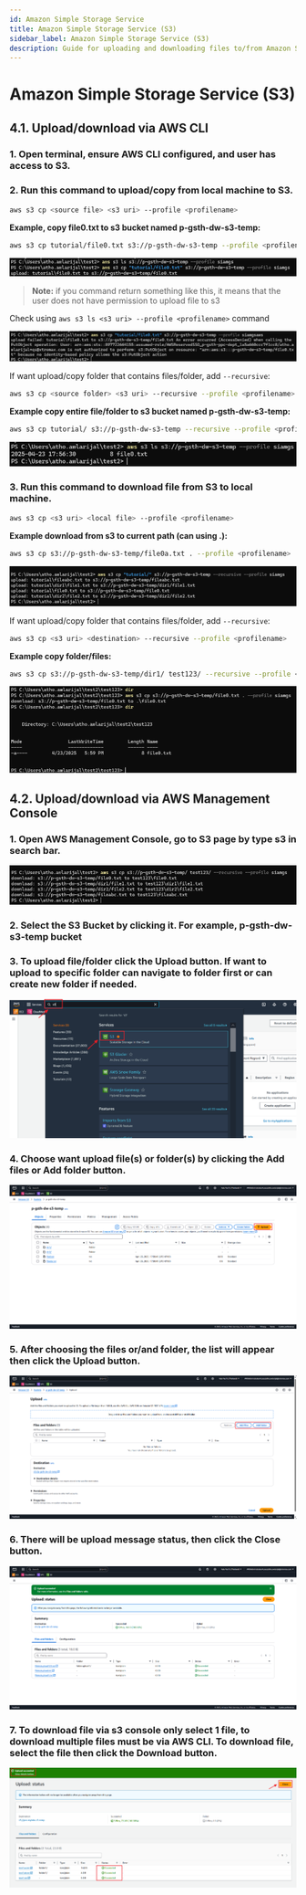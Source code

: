 ```yaml
---
id: Amazon Simple Storage Service
title: Amazon Simple Storage Service (S3)
sidebar_label: Amazon Simple Storage Service (S3)
description: Guide for uploading and downloading files to/from Amazon S3 using AWS CLI and AWS Management Console. Includes commands, examples, and step-by-step instructions.
---
```


# Amazon Simple Storage Service (S3)

## 4.1. Upload/download via AWS CLI

### 1. Open terminal, ensure AWS CLI configured, and user has access to S3.

### 2. Run this command to upload/copy from local machine to S3.

```bash
aws s3 cp <source file> <s3 uri> --profile <profilename>
```

**Example, copy file0.txt to s3 bucket named p-gsth-dw-s3-temp:**

```bash
aws s3 cp tutorial/file0.txt s3://p-gsth-dw-s3-temp --profile <profilename>
```

![example aws s3 cp](./img/image14.png)

> **Note:** if you command return something like this, it means that the user does not have permission to upload file to s3

Check using `aws s3 ls <s3 uri> --profile <profilename>` command

![example aws s3 ls](./img/image15.png)

If want upload/copy folder that contains files/folder, add `--recursive`:

```bash
aws s3 cp <source folder> <s3 uri> --recursive --profile <profilename>
```

**Example copy entire file/folder to s3 bucket named p-gsth-dw-s3-temp:**

```bash
aws s3 cp tutorial/ s3://p-gsth-dw-s3-temp --recursive --profile <profilename>
```

![aws s3 cp recursive](./img/image16.png)

### 3. Run this command to download file from S3 to local machine.

```bash
aws s3 cp <s3 uri> <local file> --profile <profilename>
```

**Example download from s3 to current path (can using .):**

```bash
aws s3 cp s3://p-gsth-dw-s3-temp/file0a.txt . --profile <profilename>
```

![aws s3 cp to local](./img/image17.png)

If want upload/copy folder that contains files/folder, add `--recursive`:

```bash
aws s3 cp <s3 uri> <destination> --recursive --profile <profilename>
```

**Example copy folder/files:**

```bash
aws s3 cp s3://p-gsth-dw-s3-temp/dir1/ test123/ --recursive --profile <profilename>
```

![aws s3 cp to local recursive](./img/image18.png)

## 4.2. Upload/download via AWS Management Console

### 1. Open AWS Management Console, go to S3 page by type s3 in search bar.

![AWS search bar](./img/image19.png)

### 2. Select the S3 Bucket by clicking it. For example, p-gsth-dw-s3-temp bucket

### 3. To upload file/folder click the Upload button. If want to upload to specific folder can navigate to folder first or can create new folder if needed.

![AWS S3 Upload](./img/image20.png)

### 4. Choose want upload file(s) or folder(s) by clicking the Add files or Add folder button.

![S3 Upload files and/or folder](./img/image21.png)

### 5. After choosing the files or/and folder, the list will appear then click the Upload button.

![AWS S3 Upload](./img/image22.png)

### 6. There will be upload message status, then click the Close button.

![AWS S3 message status](./img/image23.png)

### 7. To download file via s3 console only select 1 file, to download multiple files must be via AWS CLI. To download file, select the file then click the Download button.

![AWS S3 download file](./img/image24.png) 